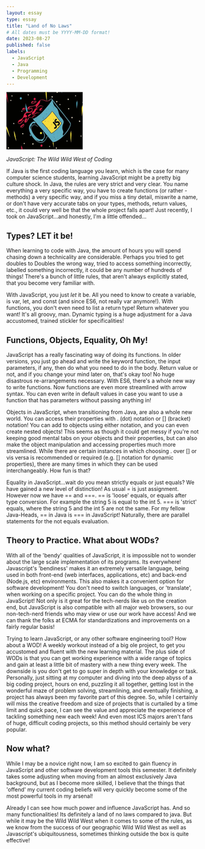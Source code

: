 ```yaml
---
layout: essay
type: essay
title: "Land of No Laws"
# All dates must be YYYY-MM-DD format!
date: 2023-08-27
published: false
labels:
  - JavaScript 
  - Java
  - Programming 
  - Development
---
```


<img width="200px" class="rounded float-start pe-4" src="../img/javaScriptPic.jpeg">

*JavaScript: The Wild Wild West of Coding*

If Java is the first coding language you learn, which is the case for many computer science students, learning JavaScript might be a pretty big culture shock. In Java, the rules are very strict and very clear. You name everything a very specific way, you have to create functions (or rather - methods) a very specific way, and if you miss a tiny detail, miswrite a name, or don't have very accurate tabs on your types, methods, return values, etc., it could very well be that the whole project falls apart! Just recently, I took on JavaScript...and honestly, I'm a little offended...

## Types? LET it be! 

When learning to code with Java, the amount of hours you will spend chasing down a technicality are considerable. Perhaps you tried to get doubles to Doubles the wrong way, tried to access something incorrectly, labelled something incorrectly, it could be any number of hundreds of things! There's a bunch of little rules, that aren't always explicitly stated, that you become very familiar with. 

With JavaScript, you just *let* it be. All you need to know to create a variable, is var, let, and const (and since ES6, not really var anymore!). With functions, you don't even need to list a return type! Return whatever you want! It's all groovy, man. Dynamic typing is a huge adjustment for a Java accustomed, trained stickler for specificalities!

## Functions, Objects, Equality, Oh My! 

JavaScript has a really fascinating way of doing its functions. In older versions, you just go ahead and write the keyword function, the input parameters, if any, then do what you need to do in the body. Return value or not, and if you change your mind later on, that's okay too! No huge disastrous re-arrangements necessary. With ES6, there's a whole new way to write functions. Now functions are even more streamlined with arrow syntax. You can even write in default values in case you want to use a function that has parameters without passing anything in! 

Objects in JavaScript, when transitioning from Java, are also a whole new world. You can access their properties with . (dot) notation or [] (bracket) notation! You can add to objects using either notation, and you can even create nested objects! This seems as though it could get messy if you're not keeping good mental tabs on your objects and their properties, but can also make the object manipulation and accessing properties much more streamlined. While there are certain instances in which choosing . over [] or vis versa is recommended or required (e.g. [] notation for dynamic properties), there are many times in which they can be used interchangeably. How fun is that? 

Equality in JavaScript...wait do you mean strictly equals or just equals? We have gained a new level of distinction! As usual = is just assignment. However now we have == and ===. == is 'loose' equals, or equals after type conversion. For example the string 5 is equal to the int 5. === is 'strict' equals, where the string 5 and the int 5 are not the same. For my fellow Java-Heads, == in Java is === in JavaScript! Naturally, there are parallel statements for the not equals evaluation. 


## Theory to Practice. What about WODs?  

With all of the 'bendy' qualities of JavaScript, it is impossible not to wonder about the large scale implementation of its programs. Its everywhere! Javascript's 'bendiness' makes it an extremely versatile language, being used in both front-end (web interfaces, applications, etc) and back-end (Node.js, etc) environments. This also makes it a convenient option for software development! You don't need to switch languages, or 'translate', when working on a specific project. You can do the whole thing in JavaScript! Not only is it great for the tech-nerds like us on the creation end, but JavaScript is also compatible with all major web browsers, so our non-tech-nerd friends who may view or use our work have access! And we can thank the folks at ECMA for standardizations and improvements on a fairly regular basis! 

Trying to learn JavaScript, or any other software engineering tool? How about a WOD! A weekly workout instead of a big ole project, to get you accustomed and fluent with the new learning material. The plus side of WODs is that you can get working experience with a wide range of topics and gain at least a little bit of mastery with a new thing every week. The downside is you don't get to go super in depth with your knowledge or task. Personally, just sitting at my computer and diving into the deep abyss of a big coding project, hours on end, puzzling it all together, getting lost in the wonderful maze of problem solving, streamlining, and eventually finishing, a project has always been my favorite part of this degree. So, while I certainly will miss the creative freedom and size of projects that is curtailed by a time limit and quick pace, I can see the value and appreciate the experience of tackling something new each week! And even most ICS majors aren't fans of huge, difficult coding projects, so this method should certainly be very popular. 

## Now what?

While I may be a novice right now, I am so excited to gain fluency in JavaScript and other software development tools this semester. It definitely takes some adjusting when moving from an almost exclusively Java background, but as I become more skilled, I believe that the things that 'offend' my current coding beliefs will very quickly become some of the most powerful tools in my arsenal! 

Already I can see how much power and influence JavaScript has. And so many functionalities! Its definitely a land of no laws compared to java. But while it may be the Wild Wild West when it comes to some of the rules, as we know from the success of our geographic Wild Wild West as well as Javascript's ubiquitousness, sometimes thinking outside the box is quite effective! 
